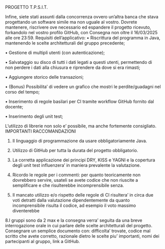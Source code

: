 PROGETTO T.P.S.I.T.

Infine, siete stati assunti dalla concorrenza ovvero un’altra banca che stava progettando un software
simile ma non uguale al vostro. Dovrete mantenere, riscrivere ove necessario ed espandere il
progetto ricevuto, forkandolo nel vostro profilo GitHub, con Consegna non oltre il 16/03/2025
alle ore 23:59.
Requisiti dell’applicativo:
• Riscrittura del programma in Java, mantenendo le scelte architetturali del gruppo
precedente;

• Gestione di multipli utenti (con autenticazione);

• Salvataggio su disco di tutti i dati legati a questi utenti, permettendo di non perdere i dati
alla chiusura e riprendere da dove si era rimasti;

• Aggiungere storico delle transazioni;

• (Bonus) Possibilita’ di vedere un grafico che mostri le perdite/guadagni nel corso del tempo;

• Inserimento di regole basilari per CI tramite workflow GitHub fornito dal docente;

• Inserimento degli unit test;

L’utilizzo di librerie non solo e’ possibile, ma anche fortemente consigliato.
IMPORTANTI RACCOMANDAZIONI
1. Il linguaggio di programmazione da usare obbligatoriamente Java.

2. Utilizzo di GitHub per tutta la durata del progetto obbligatorio.

3. La corretta applicazione dei principi DRY, KISS e YAGNI e la copertura degli unit test
influenzera’ in maniera prevalente la valutazione.

4. Ricordo le regole per i commenti: per quanto teoricamente non dovrebbero servire, usateli se
avete codice che non riuscite a semplificare e che risulterebbe incomprensibile senza.

5. Il mancato utilizzo e/o rispetto delle regole di CI risultera’ in circa due voti detratti
dalla valutazione dipendentemente da quanto incomprensibile risulta il codice, ad
esempio il voto massimo diventerebbe

8.I gruppi sono da 2 max e la consegna verra’ seguita da una breve interrogazione orale in cui parlare
delle scelte architetturali del progetto. Consegnare un semplice documento con: difficolta’ trovate,
codice mal scritto che avete corretto, razionale dietro le scelte piu’ importanti, nomi dei partecipanti
al gruppo, link a GitHub.

